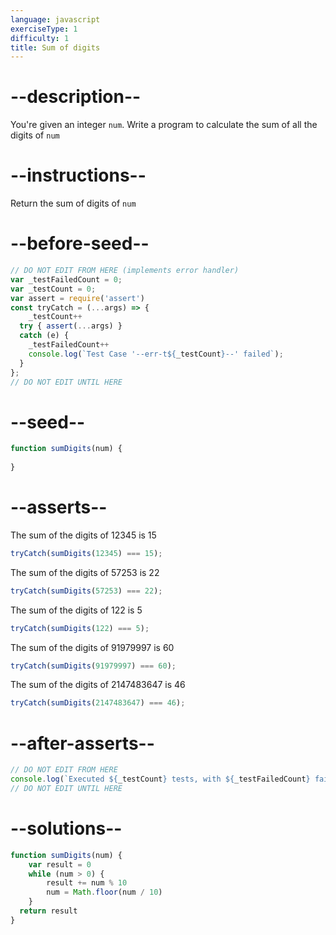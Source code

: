 ```yaml
---
language: javascript
exerciseType: 1
difficulty: 1
title: Sum of digits
---
```


# --description--

You're given an integer `num`.
Write a program to calculate the sum of all the digits of `num`

# --instructions--

Return the sum of digits of `num`

# --before-seed--

```javascript
// DO NOT EDIT FROM HERE (implements error handler)
var _testFailedCount = 0;
var _testCount = 0;
var assert = require('assert')
const tryCatch = (...args) => {
	_testCount++
  try { assert(...args) }
  catch (e) {
    _testFailedCount++
    console.log(`Test Case '--err-t${_testCount}--' failed`);
  }
};
// DO NOT EDIT UNTIL HERE
```

# --seed--

```javascript
function sumDigits(num) {
  
}
```

# --asserts--

The sum of the digits of 12345 is 15

```javascript
tryCatch(sumDigits(12345) === 15);
```

The sum of the digits of 57253 is 22

```javascript
tryCatch(sumDigits(57253) === 22);
```

The sum of the digits of 122 is 5

```javascript
tryCatch(sumDigits(122) === 5);
```

The sum of the digits of 91979997 is 60

```javascript
tryCatch(sumDigits(91979997) === 60);
```

The sum of the digits of 2147483647 is 46

```javascript
tryCatch(sumDigits(2147483647) === 46);
```

# --after-asserts--

```javascript
// DO NOT EDIT FROM HERE 
console.log(`Executed ${_testCount} tests, with ${_testFailedCount} failures`);
// DO NOT EDIT UNTIL HERE
```

# --solutions--

```javascript
function sumDigits(num) {
	var result = 0
	while (num > 0) {
		result += num % 10
		num = Math.floor(num / 10)
	}
  return result
}
```
